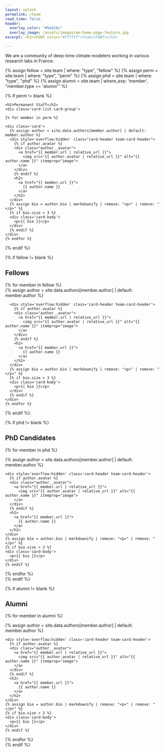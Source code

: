```yaml
---
layout: splash
permalink: /team
read_time: false
header:
  overlay_color: "#5e616c"
  overlay_image: /assets/images/mm-home-page-feature.jpg
excerpt: <h2><FONT color="#ffffff">Team</FONT></h2>

---
```


We are a community of deep-time climate modelers working in various research labs in France.

{% assign fellow = site.team | where: "type", "fellow" %}
{% assign perm = site.team | where: "type", "perm" %}
{% assign phd = site.team | where: "type", "phd" %}
{% assign alumni = site.team | where_exp: 'member', "member.type == 'alumni'" %}

<div itemscope itemtype="https://schema.org/Person">

  {% if perm != blank %}

    <h2>Permanent Staff</h2>
    <div class='card-list card-group'>

    {% for member in perm %}

    <div class='card'>
      {% assign author = site.data.authors[member.author] | default: member.author %}
      <div style='overflow:hidden' class="card-header team-card-header">
        {% if author.avatar %}
        <div class="author__avatar">
          <a href="{{ member.url | relative_url }}">
            <img src="{{ author.avatar | relative_url }}" alt="{{ author.name }}" itemprop="image">
          </a>
        </div>
        {% endif %}
        <h2>
          <a href="{{ member.url }}">
            {{ author.name }}
          </a>
        </h2>
      </div>
      {% assign bio = author.bio | markdownify | remove: "<p>" | remove: "</p>" %}
      {% if bio.size > 3 %}
      <div class='card-body'>
        <p>{{ bio }}</p>
      </div>
      {% endif %}
    </div>
    {% endfor %}
  </div>
  {% endif %}

  {% if fellow != blank %}

  <h2>Fellows</h2>
  <div class='card-list card-group'>
    {% for member in fellow %}
    <div class='card'>
      {% assign author = site.data.authors[member.author] | default: member.author %}

      <div style='overflow:hidden' class='card-header team-card-header'>
        {% if author.avatar %}
        <div class="author__avatar">
          <a href="{{ member.url | relative_url }}">
            <img src="{{ author.avatar | relative_url }}" alt="{{ author.name }}" itemprop="image">
          </a>
        </div>
        {% endif %}
        <h2>
          <a href="{{ member.url }}">
            {{ author.name }}
          </a>
        </h2>
      </div>
      {% assign bio = author.bio | markdownify | remove: "<p>" | remove: "</p>" %}
      {% if bio.size > 3 %}
      <div class='card-body'>
        <p>{{ bio }}</p>
      </div>
      {% endif %}
    </div>
    {% endfor %}
  </div>
{% endif %}

{% if phd != blank %}

  <h2>PhD Candidates</h2>
  <div class='card-list card-group'>

  {% for member in phd %}
  <div class='card'>
    {% assign author = site.data.authors[member.author] | default: member.author %}

    <div style='overflow:hidden' class='card-header team-card-header'>
      {% if author.avatar %}
      <div class="author__avatar">
        <a href="{{ member.url | relative_url }}">
          <img src="{{ author.avatar | relative_url }}" alt="{{ author.name }}" itemprop="image">
        </a>
      </div>
      {% endif %}
      <h2>
        <a href="{{ member.url }}">
          {{ author.name }}
        </a>
      </h2>
    </div>
    {% assign bio = author.bio | markdownify | remove: "<p>" | remove: "</p>" %}
    {% if bio.size > 3 %}
    <div class='card-body'>
      <p>{{ bio }}</p>
    </div>
    {% endif %}
  </div>
  {% endfor %}
</div>
{% endif %}

{% if alumni != blank %}

  <h2>Alumni</h2>
  <div class='card-list card-group'>

  {% for member in alumni %}
  <div class='card'>
    {% assign author = site.data.authors[member.author] | default: member.author %}

    <div style='overflow:hidden' class='card-header team-card-header'>
      {% if author.avatar %}
      <div class="author__avatar">
        <a href="{{ member.url | relative_url }}">
          <img src="{{ author.avatar | relative_url }}" alt="{{ author.name }}" itemprop="image">
        </a>
      </div>
      {% endif %}
      <h2>
        <a href="{{ member.url }}">
          {{ author.name }}
        </a>
      </h2>
    </div>
    {% assign bio = author.bio | markdownify | remove: "<p>" | remove: "</p>" %}
    {% if bio.size > 3 %}
    <div class='card-body'>
      <p>{{ bio }}</p>
    </div>
    {% endif %}
  </div>
  {% endfor %}
</div>
{% endif %}

</div>
